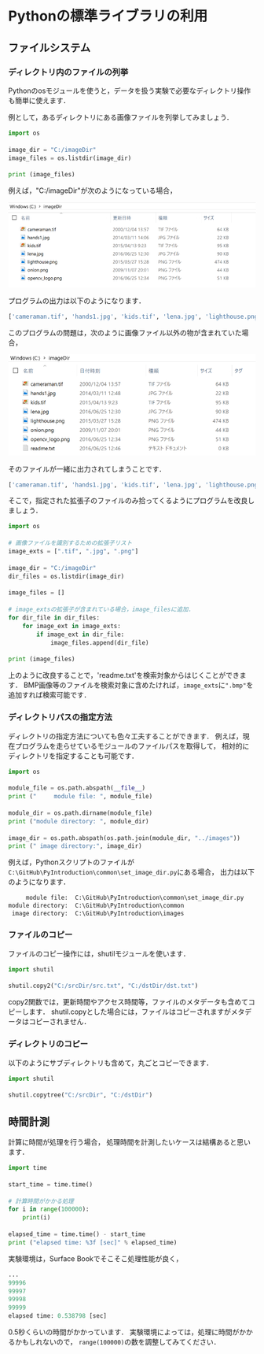 Pythonの標準ライブラリの利用
====

## ファイルシステム

### ディレクトリ内のファイルの列挙

Pythonのosモジュールを使うと，データを扱う実験で必要なディレクトリ操作も簡単に使えます．

例として，あるディレクトリにある画像ファイルを列挙してみましょう．

``` Python
import os

image_dir = "C:/imageDir"
image_files = os.listdir(image_dir)

print (image_files)
```

例えば，"C:/imageDir"が次のようになっている場合，

![画像ディレクトリ](../images/image_dir.png)

プログラムの出力は以下のようになります．

``` Python
['cameraman.tif', 'hands1.jpg', 'kids.tif', 'lena.jpg', 'lighthouse.png', 'onion.png', 'opencv_logo.png']
```

このプログラムの問題は，次のように画像ファイル以外の物が含まれていた場合，

![画像ディレクトリ](../images/image_dir2.png)

そのファイルが一緒に出力されてしまうことです．

``` Python
['cameraman.tif', 'hands1.jpg', 'kids.tif', 'lena.jpg', 'lighthouse.png', 'onion.png', 'opencv_logo.png', 'readme.txt']
```

そこで，指定された拡張子のファイルのみ拾ってくるようにプログラムを改良しましょう．

``` Python
import os

# 画像ファイルを識別するための拡張子リスト
image_exts = [".tif", ".jpg", ".png"]

image_dir = "C:/imageDir"
dir_files = os.listdir(image_dir)

image_files = []

# image_extsの拡張子が含まれている場合，image_filesに追加．
for dir_file in dir_files:
    for image_ext in image_exts:
        if image_ext in dir_file:
            image_files.append(dir_file)

print (image_files)
```

上のように改良することで，'readme.txt'を検索対象からはじくことができます．
BMP画像等のファイルを検索対象に含めたければ，```image_exts```に```".bmp"```を追加すれば検索可能です．

### ディレクトリパスの指定方法

ディレクトリの指定方法についても色々工夫することができます．
例えば，現在プログラムを走らせているモジュールのファイルパスを取得して，
相対的にディレクトリを指定することも可能です．

``` Python
import os

module_file = os.path.abspath(__file__)
print ("     module file: ", module_file)

module_dir = os.path.dirname(module_file)
print ("module directory: ", module_dir)

image_dir = os.path.abspath(os.path.join(module_dir, "../images"))
print (" image directory:", image_dir)
```

例えば，Pythonスクリプトのファイルが```C:\GitHub\PyIntroduction\common\set_image_dir.py```にある場合，
出力は以下のようになります．

```
     module file:  C:\GitHub\PyIntroduction\common\set_image_dir.py
module directory:  C:\GitHub\PyIntroduction\common
 image directory:  C:\GitHub\PyIntroduction\images
```

### ファイルのコピー

ファイルのコピー操作には，shutilモジュールを使います．

``` Python
import shutil

shutil.copy2("C:/srcDir/src.txt", "C:/dstDir/dst.txt")
```

copy2関数では，更新時間やアクセス時間等，ファイルのメタデータも含めてコピーします．
shutil.copyとした場合には，ファイルはコピーされますがメタデータはコピーされません．

### ディレクトリのコピー

以下のようにサブディレクトリも含めて，丸ごとコピーできます．

``` Python
import shutil

shutil.copytree("C:/srcDir", "C:/dstDir")
```

## 時間計測

計算に時間が処理を行う場合，
処理時間を計測したいケースは結構あると思います．

``` Python
import time

start_time = time.time()

# 計算時間がかかる処理
for i in range(100000):
    print(i)

elapsed_time = time.time() - start_time
print ("elapsed time: %3f [sec]" % elapsed_time)
```

実験環境は，Surface Bookでそこそこ処理性能が良く，

``` Python
...
99996
99997
99998
99999
elapsed time: 0.538798 [sec]
```

0.5秒くらいの時間がかかっています．
実験環境によっては，処理に時間がかかるかもしれないので，
```range(100000)```の数を調整してみてください．